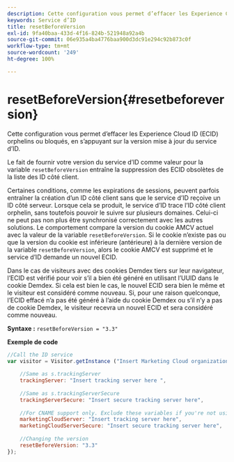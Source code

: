 ```yaml
---
description: Cette configuration vous permet d’effacer les Experience Cloud ID (ECID) orphelins ou bloqués, en s’appuyant sur la version mise à jour du service d’ID.
keywords: Service d’ID
title: resetBeforeVersion
exl-id: 9fa40baa-433d-4f16-824b-521948a92a4b
source-git-commit: 06e935a4ba4776baa900d3dc91e294c92b873c0f
workflow-type: tm+mt
source-wordcount: '249'
ht-degree: 100%

---
```


# resetBeforeVersion{#resetbeforeversion}

Cette configuration vous permet d’effacer les Experience Cloud ID (ECID) orphelins ou bloqués, en s’appuyant sur la version mise à jour du service d’ID.

Le fait de fournir votre version du service d’ID comme valeur pour la variable `resetBeforeVersion` entraîne la suppression des ECID obsolètes de la liste des ID côté client.

Certaines conditions, comme les expirations de sessions, peuvent parfois entraîner la création d’un ID côté client sans que le service d’ID reçoive un ID côté serveur. Lorsque cela se produit, le service d’ID trace l’ID côté client orphelin, sans toutefois pouvoir le suivre sur plusieurs domaines. Celui-ci ne peut pas non plus être synchronisé correctement avec les autres solutions. Le comportement compare la version du cookie AMCV actuel avec la valeur de la variable `resetBeforeVersion`. Si le cookie n’existe pas ou que la version du cookie est inférieure (antérieure) à la dernière version de la variable `resetBeforeVersion`, alors le cookie AMCV est supprimé et le service d’ID demande un nouvel ECID.

Dans le cas de visiteurs avec des cookies Demdex tiers sur leur navigateur, l’ECID est vérifié pour voir s’il a bien été généré en utilisant l’UUID dans le cookie Demdex. Si cela est bien le cas, le nouvel ECID sera bien le même et le visiteur est considéré comme nouveau. Si, pour une raison quelconque, lʼECID effacé nʼa pas été généré à lʼaide du cookie Demdex ou sʼil nʼy a pas de cookie Demdex, le visiteur recevra un nouvel ECID et sera considéré comme nouveau.

**Syntaxe :** `resetBeforeVersion = "3.3"`

**Exemple de code**

```js
//Call the ID service 
var visitor = Visitor.getInstance ("Insert Marketing Cloud organization ID here", { 
  
    //Same as s.trackingServer 
    trackingServer: "Insert tracking server here ", 
  
    //Same as s.trackingServerSecure 
    trackingServerSecure: "Insert secure tracking server here", 
  
    //For CNAME support only. Exclude these variables if you're not using CNAME 
    marketingCloudServer: "Insert tracking server here", 
    marketingCloudServerSecure: "Insert secure tracking server here", 
  
    //Changing the version 
    resetBeforeVersion: "3.3" 
});
```
